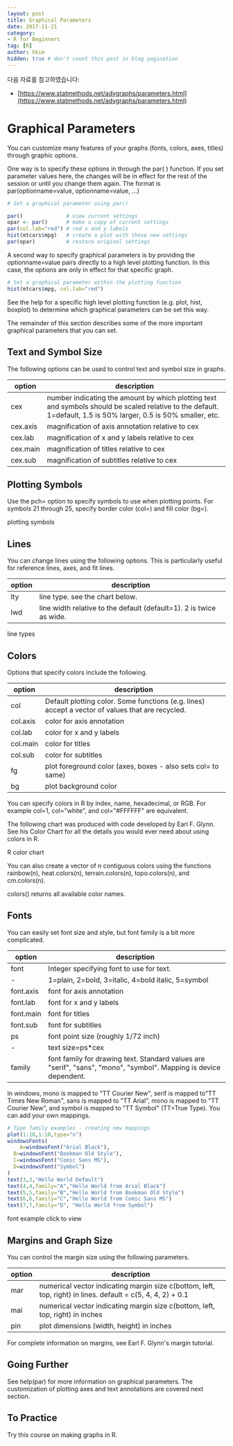 ```yaml
---
layout: post  
title: Graphical Parameters
date: 2017-11-21  
category:
- R for Beginners  
tag: [R]    
author: hkim  
hidden: true # don't count this post in blog pagination
---
```


다음 자료를 참고하였습니다:  
- [https://www.statmethods.net/advgraphs/parameters.html](https://www.statmethods.net/advgraphs/parameters.html)

# Graphical Parameters

You can customize many features of your graphs (fonts, colors, axes, titles) through graphic options.

One way is to specify these options in through the par( ) function. If you set parameter values here, the changes will be in effect for the rest of the session or until you change them again. The format is par(optionname=value, optionname=value, ...)

```r
# Set a graphical parameter using par()

par()              # view current settings
opar <- par()      # make a copy of current settings
par(col.lab="red") # red x and y labels
hist(mtcars$mpg)   # create a plot with these new settings
par(opar)          # restore original settings
```

A second way to specify graphical parameters is by providing the optionname=value pairs directly to a high level plotting function. In this case, the options are only in effect for that specific graph.

```r
# Set a graphical parameter within the plotting function
hist(mtcars$mpg, col.lab="red")
```

See the help for a specific high level plotting function (e.g. plot, hist, boxplot) to determine which graphical parameters can be set this way.

The remainder of this section describes some of the more important graphical parameters that you can set.


## Text and Symbol Size

The following options can be used to control text and symbol size in graphs.

option   | description
---------|----------------
cex      | number indicating the amount by which plotting text and symbols should be scaled relative to the default. 1=default, 1.5 is 50% larger, 0.5 is 50% smaller, etc.
cex.axis | magnification of axis annotation relative to cex
cex.lab  | magnification of x and y labels relative to cex
cex.main | magnification of titles relative to cex
cex.sub  | magnification of subtitles relative to cex


## Plotting Symbols

Use the pch= option to specify symbols to use when plotting points. For symbols 21 through 25, specify border color (col=) and fill color (bg=).

plotting symbols


## Lines

You can change lines using the following options. This is particularly useful for reference lines, axes, and fit lines.

option | description
-------|------------------------------
lty    | line type. see the chart below.
lwd    | line width relative to the default (default=1). 2 is twice as wide.

line types


## Colors

Options that specify colors include the following.

option   | description
---------|----------------------------
col      | Default plotting color. Some functions (e.g. lines) accept a vector of values that are recycled.
col.axis | color for axis annotation
col.lab  | color for x and y labels
col.main | color for titles
col.sub  | color for subtitles
fg       | plot foreground color (axes, boxes - also sets col= to same)
bg       | plot background color

You can specify colors in R by index, name, hexadecimal, or RGB.
For example col=1, col="white", and col="#FFFFFF" are equivalent.

The following chart was produced with code developed by Earl F. Glynn. See his Color Chart for all the details you would ever need about using colors in R.

R color chart

You can also create a vector of n contiguous colors using the functions rainbow(n), heat.colors(n), terrain.colors(n), topo.colors(n), and cm.colors(n).

colors() returns all available color names.


## Fonts

You can easily set font size and style, but font family is a bit more complicated.

option    | description
----------|---------------------------------------------------
font      | Integer specifying font to use for text.
-         | 1=plain, 2=bold, 3=italic, 4=bold italic, 5=symbol
font.axis | font for axis annotation
font.lab  | font for x and y labels
font.main | font for titles
font.sub  | font for subtitles
ps        | font point size (roughly 1/72 inch)
-         | text size=ps*cex
family    | font family for drawing text. Standard values are "serif", "sans", "mono", "symbol". Mapping is device dependent.

In windows, mono is mapped to "TT Courier New", serif is mapped to"TT Times New Roman", sans is mapped to "TT Arial", mono is mapped to "TT Courier New", and symbol is mapped to "TT Symbol" (TT=True Type). You can add your own mappings.

```r
# Type family examples - creating new mappings
plot(1:10,1:10,type="n")
windowsFonts(
 	A=windowsFont("Arial Black"),
  B=windowsFont("Bookman Old Style"),
  C=windowsFont("Comic Sans MS"),
  D=windowsFont("Symbol")
)
text(3,3,"Hello World Default")
text(4,4,family="A","Hello World from Arial Black")
text(5,5,family="B","Hello World from Bookman Old Style")
text(6,6,family="C","Hello World from Comic Sans MS")
text(7,7,family="D", "Hello World from Symbol")
```

font example click to view


## Margins and Graph Size

You can control the margin size using the following parameters.

option | description
-------|---------------------
mar    | numerical vector indicating margin size c(bottom, left, top, right) in lines. default = c(5, 4, 4, 2) + 0.1
mai    | numerical vector indicating margin size c(bottom, left, top, right) in inches
pin    | plot dimensions (width, height) in inches

For complete information on margins, see Earl F. Glynn's margin tutorial.


## Going Further

See help(par) for more information on graphical parameters. The customization of plotting axes and text annotations are covered next section.


## To Practice

Try this course on making graphs in R.
